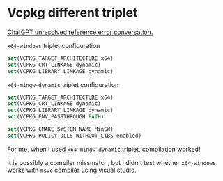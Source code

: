 # Vcpkg different triplet

[ChatGPT unresolved reference error conversation.](./vcpkg-different-triplet.txt)

`x64-windows` triplet configuration

```cmake
set(VCPKG_TARGET_ARCHITECTURE x64)
set(VCPKG_CRT_LINKAGE dynamic)
set(VCPKG_LIBRARY_LINKAGE dynamic)
```

`x64-mingw-dynamic` triplet configuration

```cmake
set(VCPKG_TARGET_ARCHITECTURE x64)
set(VCPKG_CRT_LINKAGE dynamic)
set(VCPKG_LIBRARY_LINKAGE dynamic)
set(VCPKG_ENV_PASSTHROUGH PATH)

set(VCPKG_CMAKE_SYSTEM_NAME MinGW)
set(VCPKG_POLICY_DLLS_WITHOUT_LIBS enabled)
```

For me, when I used `x64-mingw-dynamic` triplet, compilation worked!

It is possibly a compiler missmatch, but I didn't test whether `x64-windows` works with `msvc` compiler using visual studio.
